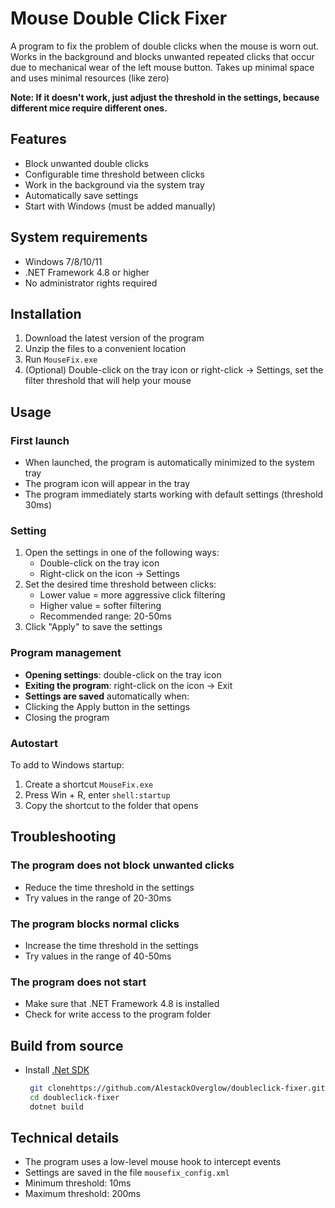 # Mouse Double Click Fixer

A program to fix the problem of double clicks when the mouse is worn out. 
Works in the background and blocks unwanted repeated clicks that occur due to mechanical wear of the left mouse button.
Takes up minimal space and uses minimal resources (like zero)

**Note: If it doesn't work, just adjust the threshold in the settings, because different mice require different ones.**

## Features

- Block unwanted double clicks
- Configurable time threshold between clicks
- Work in the background via the system tray
- Automatically save settings
- Start with Windows (must be added manually)

## System requirements

- Windows 7/8/10/11
- .NET Framework 4.8 or higher
- No administrator rights required

## Installation

1. Download the latest version of the program
2. Unzip the files to a convenient location
3. Run `MouseFix.exe`
4. (Optional) Double-click on the tray icon or right-click  → Settings, set the filter threshold that will help your mouse

## Usage

### First launch
- When launched, the program is automatically minimized to the system tray
- The program icon will appear in the tray
- The program immediately starts working with default settings (threshold 30ms)

### Setting
1. Open the settings in one of the following ways:
   - Double-click on the tray icon
   - Right-click on the icon → Settings
2. Set the desired time threshold between clicks:
   - Lower value = more aggressive click filtering
   - Higher value = softer filtering
   - Recommended range: 20-50ms
3. Click "Apply" to save the settings

### Program management
- **Opening settings**: double-click on the tray icon
- **Exiting the program**: right-click on the icon → Exit
- **Settings are saved** automatically when:
- Clicking the Apply button in the settings
- Closing the program
  
### Autostart
To add to Windows startup:
1. Create a shortcut `MouseFix.exe`
2. Press Win + R, enter `shell:startup`
3. Copy the shortcut to the folder that opens

## Troubleshooting

### The program does not block unwanted clicks
- Reduce the time threshold in the settings
- Try values ​​in the range of 20-30ms

### The program blocks normal clicks
- Increase the time threshold in the settings
- Try values ​​in the range of 40-50ms

### The program does not start
- Make sure that .NET Framework 4.8 is installed
- Check for write access to the program folder

## Build from source 
   - Install [.Net SDK](https://dotnet.microsoft.com/download/dotnet?cid=getdotnetcorecli)
     ```bash
      git clonehttps://github.com/AlestackOverglow/doubleclick-fixer.git
      cd doubleclick-fixer
      dotnet build
     ```
     
## Technical details

- The program uses a low-level mouse hook to intercept events
- Settings are saved in the file `mousefix_config.xml`
- Minimum threshold: 10ms
- Maximum threshold: 200ms
